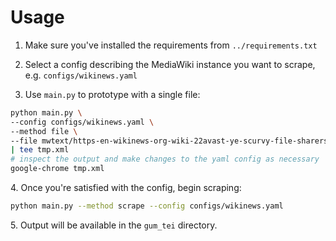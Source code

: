 # Usage
1. Make sure you've installed the requirements from `../requirements.txt`

2. Select a config describing the MediaWiki instance you want to scrape, e.g. `configs/wikinews.yaml`

3. Use `main.py` to prototype with a single file:

```sh
python main.py \
--config configs/wikinews.yaml \
--method file \
--file mwtext/https-en-wikinews-org-wiki-22avast-ye-scurvy-file-sharers-21-22-3a-interview-with-swedish-pirate-party-leader-rickard-falkvinge_3911634  \
| tee tmp.xml
# inspect the output and make changes to the yaml config as necessary
google-chrome tmp.xml
```

4\. Once you're satisfied with the config, begin scraping:

```sh
python main.py --method scrape --config configs/wikinews.yaml
```

5\. Output will be available in the `gum_tei` directory.
